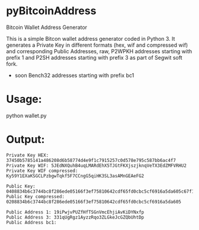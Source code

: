 # pyBitcoinAddress
Bitcoin Wallet Address Generator

This is a simple Bitcon wallet address generator coded in Python 3.
It generates a Private Key in different formats (hex, wif and compressed wif) and corresponding Public Addresses, raw, P2WPKH addresses starting with prefix 1 and P2SH addresses starting with prefix 3 as part of Segwit soft fork.

* soon Bench32 addresses starting with prefix bc1

# Usage:
python wallet.py

# Output:
```
Private Key HEX: 37450b5785141a486208d6b58774d4e9f1c7915257c0d578e795c587bb6ac4f7
Private Key WIF: 5JEdNXQuhB4uqLMARdEhX5TJGtFKXjszjknqVeTX3EdZMFVRHU2
Private Key WIF compressed: Ky59Y1EXaKSGCLPzbgwTqkf5F7CCngG5qiHK3SL3asAMnGEAeFG2

Public Key: 0408834b6c3744bc8f286ede05166f3ef75810642cdf65fd0cbc5cf6916a5da605c67f1e641c4b07c4dd79a6a52509aa5264c3596930b3baa42355ca83be39ce24
Public Key compressed: 0208834b6c3744bc8f286ede05166f3ef75810642cdf65fd0cbc5cf6916a5da605

Public Address 1: 19iPwjvPUZfHfTSGnVmcEhjiAvKiDYNxfp
Public Address 3: 331qUgRgz1AyzzRqo3ZLGkeJcGZQbUhtDp
Public Address bc1: 
```
